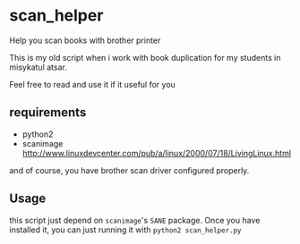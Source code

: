 # scan_helper

Help you scan books with brother printer

This is my old script when i work with book duplication for my students in misykatul atsar. 

Feel free to read and use it if it useful for you

## requirements

- python2
- scanimage http://www.linuxdevcenter.com/pub/a/linux/2000/07/18/LivingLinux.html

and of course, you have brother scan driver configured properly.

## Usage

this script just depend on `scanimage`'s `SANE` package. Once you have installed it, you can just running it with `python2 scan_helper.py`

